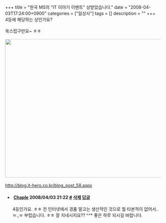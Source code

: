 +++
title = "한국 MS의 \"IT 이야기 이벤트\" 상받았습니다."
date = "2008-04-03T17:24:00+0900"
categories = ["일상사"]
tags = []
description = ""
+++
<span class="copyright_entry" style="display:block;" title="한국 MS의 &quot;IT 이야기 이벤트&quot; 상받았습니다.@@**@@http://shed.egloos.com/1736060"></span>4등에 해당하는 상인가요?
<br>
<br>쑥스럽구만요~ ㅎㅎ
<br>
<br>
<img border="0" onmouseover="this.style.cursor='pointer'" alt="" src="/attachment/1736060_1.png" width="600" height="450" onclick="Control.Modal.openDialog(this, event, 'http://pds7.egloos.com/pds/200804/03/82/a0003782_47f4934e436c6.png', 1024, 768);">
<br>
<br>http://blog.it-hero.co.kr/blog_post_58.aspx
<br> 
<!--
       <rdf:RDF xmlns:rdf="http://www.w3.org/1999/02/22-rdf-syntax-ns#"
		    xmlns:dc="http://purl.org/dc/elements/1.1/"
		    xmlns:trackback="http://madskills.com/public/xml/rss/module/trackback/">
       <rdf:Description
	        rdf:about="http://shed.egloos.com/1736060"
	        dc:identifier="http://shed.egloos.com/1736060"
	        dc:title="한국 MS의 &quot;IT 이야기 이벤트&quot; 상받았습니다."
	        trackback:ping="http://shed.egloos.com/tb/1736060"/>
       </rdf:RDF>
       -->

<ul><li class="comment_item"> <h4 class="comment_writer_info"> <span class="comment_gravatar"><img src="http://md.egloos.com/img/eg/profile_anonymous.jpg" alt=""></span> <span class="comment_writer"><a href="http://www.ctciblog.net" title="http://www.ctciblog.net" target="_blank">Chaple</a></span> <span class="comment_datetime" title="2008/04/03 21:22">2008/04/03 21:22</span> <span class="comment_link"><a name="6705221" href="http://shed.egloos.com/1736060#6705221" title="#">#</a> </span> <span class="comment_admin"> <a href="#" onclick="delComment_view('a0003782','1736060','6705221','','','0'); return false;">삭제</a> <a href="javascript:;" onclick="replyComment('replyform1736060','1736060','6705221',5,'','http://', '', 'http://shed.egloos.com/1736060#cmt','','0'); return false;" title="답글">답글</a> </span> <span class="comment_security"></span> </h4>
 <div id="comment_6705221">
  4등인가요. ㅎㅎ 전 인터넷에서 경품 말고는 생산적인 것으로 뭘 타본적이 없어서.. ㅠ.,ㅠ 부럽습니다. ㅎㅎ 잘 지네시지요?? ^^* 좋은 하루 되시길 바랍니다.
 </div> 
 <div id="reply1736060_6705221" class="comment_write reply_write" style="display:none;"></div> </li></ul>